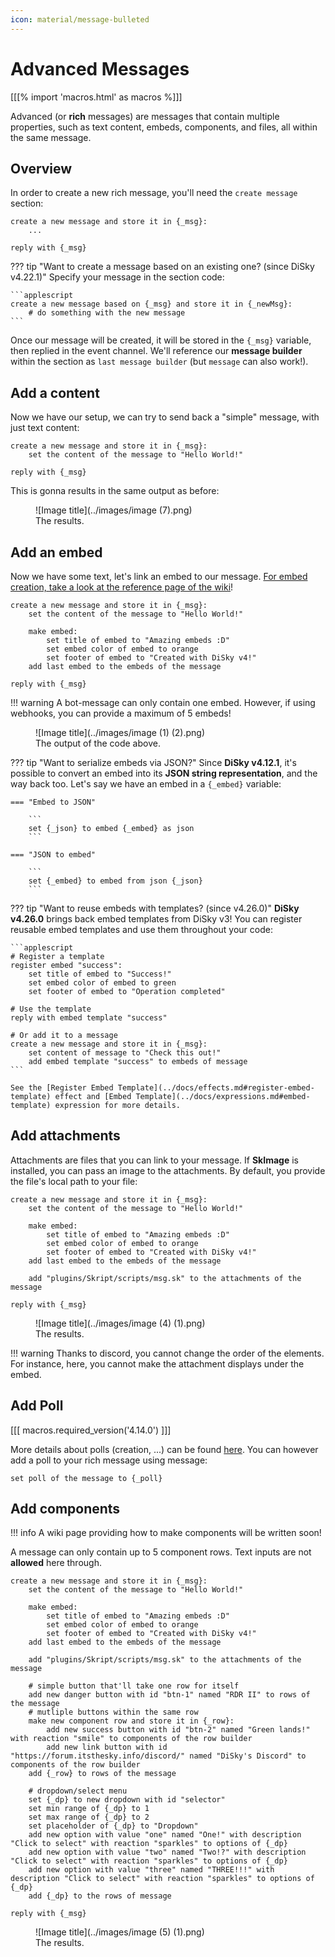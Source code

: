```yaml
---
icon: material/message-bulleted
---
```


# Advanced Messages

[[[% import 'macros.html' as macros %]]]

Advanced (or **rich** messages) are messages that contain multiple properties, such as text content, embeds, components, and files, all within the same message.

## Overview

In order to create a new rich message, you'll need the `create message` section:

```applescript
create a new message and store it in {_msg}:
    ...

reply with {_msg}
```

??? tip "Want to create a message based on an existing one? (since DiSky v4.22.1)"
    Specify your message in the section code:

    ```applescript
    create a new message based on {_msg} and store it in {_newMsg}:
        # do something with the new message
    ```

Once our message will be created, it will be stored in the `{_msg}` variable, then replied in the event channel. We'll reference our **message builder** within the section as `last message builder` (but `message` can also work!).

## Add a content

Now we have our setup, we can try to send back a "simple" message, with just text content:

```applescript
create a new message and store it in {_msg}:
    set the content of the message to "Hello World!"

reply with {_msg}
```

This is gonna results in the same output as before:

<figure markdown>
  ![Image title](../images/image (7).png)
  <figcaption>The results.</figcaption>
</figure>

## Add an embed

Now we have some text, let's link an embed to our message. [For embed creation, take a look at the reference page of the wiki](simple-messages.md#simple-embed-message)!

```applescript
create a new message and store it in {_msg}:
    set the content of the message to "Hello World!"
    
    make embed:
        set title of embed to "Amazing embeds :D"
        set embed color of embed to orange
        set footer of embed to "Created with DiSky v4!"
    add last embed to the embeds of the message

reply with {_msg}
```

!!! warning
    A bot-message can only contain one embed. However, if using webhooks, you can provide a maximum of 5 embeds!

<figure markdown>
  ![Image title](../images/image (1) (2).png)
  <figcaption>The output of the code above.</figcaption>
</figure>

??? tip "Want to serialize embeds via JSON?"
    Since **DiSky v4.12.1**, it's possible to convert an embed into its **JSON string representation**, and the way back too. Let's say we have an embed in a `{_embed}` variable:

    === "Embed to JSON"
        
        ```
        set {_json} to embed {_embed} as json
        ```

    === "JSON to embed"
        
        ```
        set {_embed} to embed from json {_json}
        ```

??? tip "Want to reuse embeds with templates? (since v4.26.0)"
    **DiSky v4.26.0** brings back embed templates from DiSky v3! You can register reusable embed templates and use them throughout your code:

    ```applescript
    # Register a template
    register embed "success":
        set title of embed to "Success!"
        set embed color of embed to green
        set footer of embed to "Operation completed"
    
    # Use the template
    reply with embed template "success"
    
    # Or add it to a message
    create a new message and store it in {_msg}:
        set content of message to "Check this out!"
        add embed template "success" to embeds of message
    ```
    
    See the [Register Embed Template](../docs/effects.md#register-embed-template) effect and [Embed Template](../docs/expressions.md#embed-template) expression for more details.

## Add attachments

Attachments are files that you can link to your message. If **SkImage** is installed, you can pass an image to the attachments. By default, you provide the file's local path to your file:

```applescript
create a new message and store it in {_msg}:
    set the content of the message to "Hello World!"
    
    make embed:
        set title of embed to "Amazing embeds :D"
        set embed color of embed to orange
        set footer of embed to "Created with DiSky v4!"
    add last embed to the embeds of the message
    
    add "plugins/Skript/scripts/msg.sk" to the attachments of the message

reply with {_msg}
```

<figure markdown>
  ![Image title](../images/image (4) (1).png)
  <figcaption>The results.</figcaption>
</figure>

!!! warning
    Thanks to discord, you cannot change the order of the elements. For instance, here, you cannot make the attachment displays under the embed.

## Add Poll

[[[ macros.required_version('4.14.0') ]]]

More details about polls (creation, ...) can be found [here](polls.md "Polls"). You can however add a poll to your rich message using message:

```applescript
set poll of the message to {_poll}
```

## Add components

!!! info
    A wiki page providing how to make components will be written soon!


A message can only contain up to 5 component rows. Text inputs are not **allowed** here through.

```applescript
create a new message and store it in {_msg}:
    set the content of the message to "Hello World!"
    
    make embed:
        set title of embed to "Amazing embeds :D"
        set embed color of embed to orange
        set footer of embed to "Created with DiSky v4!"
    add last embed to the embeds of the message
    
    add "plugins/Skript/scripts/msg.sk" to the attachments of the message
    
    # simple button that'll take one row for itself
    add new danger button with id "btn-1" named "RDR II" to rows of the message 
    # mutliple buttons within the same row
    make new component row and store it in {_row}:
        add new success button with id "btn-2" named "Green lands!" with reaction "smile" to components of the row builder
        add new link button with id "https://forum.itsthesky.info/discord/" named "DiSky's Discord" to components of the row builder
    add {_row} to rows of the message
    
    # dropdown/select menu
    set {_dp} to new dropdown with id "selector"
    set min range of {_dp} to 1
    set max range of {_dp} to 2
    set placeholder of {_dp} to "Dropdown"
    add new option with value "one" named "One!" with description "Click to select" with reaction "sparkles" to options of {_dp}
    add new option with value "two" named "Two!?" with description "Click to select" with reaction "sparkles" to options of {_dp}
    add new option with value "three" named "THREE!!!" with description "Click to select" with reaction "sparkles" to options of {_dp}
    add {_dp} to the rows of message

reply with {_msg}
```

<figure markdown>
  ![Image title](../images/image (5) (1).png)
  <figcaption>The results.</figcaption>
</figure>
